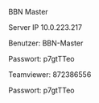 BBN Master

Server IP 10.0.223.217

Benutzer: BBN-Master

Passwort: p7gtTTeo  

Teamviewer: 872386556

Passwort: p7gtTTeo


